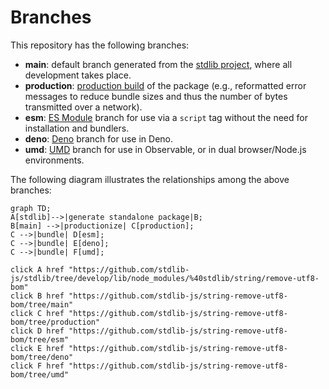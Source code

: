 <!--

@license Apache-2.0

Copyright (c) 2022 The Stdlib Authors.

Licensed under the Apache License, Version 2.0 (the "License");
you may not use this file except in compliance with the License.
You may obtain a copy of the License at

    http://www.apache.org/licenses/LICENSE-2.0

Unless required by applicable law or agreed to in writing, software
distributed under the License is distributed on an "AS IS" BASIS,
WITHOUT WARRANTIES OR CONDITIONS OF ANY KIND, either express or implied.
See the License for the specific language governing permissions and
limitations under the License.

-->

# Branches

This repository has the following branches:

-   **main**: default branch generated from the [stdlib project][stdlib-url], where all development takes place.
-   **production**: [production build][production-url] of the package (e.g., reformatted error messages to reduce bundle sizes and thus the number of bytes transmitted over a network).
-   **esm**: [ES Module][esm-url] branch for use via a `script` tag without the need for installation and bundlers.
-   **deno**: [Deno][deno-url] branch for use in Deno.
-   **umd**: [UMD][umd-url] branch for use in Observable, or in dual browser/Node.js environments.

The following diagram illustrates the relationships among the above branches:

```mermaid
graph TD;
A[stdlib]-->|generate standalone package|B;
B[main] -->|productionize| C[production];
C -->|bundle| D[esm];
C -->|bundle| E[deno];
C -->|bundle| F[umd];

click A href "https://github.com/stdlib-js/stdlib/tree/develop/lib/node_modules/%40stdlib/string/remove-utf8-bom"
click B href "https://github.com/stdlib-js/string-remove-utf8-bom/tree/main"
click C href "https://github.com/stdlib-js/string-remove-utf8-bom/tree/production"
click D href "https://github.com/stdlib-js/string-remove-utf8-bom/tree/esm"
click E href "https://github.com/stdlib-js/string-remove-utf8-bom/tree/deno"
click F href "https://github.com/stdlib-js/string-remove-utf8-bom/tree/umd"
```

[stdlib-url]: https://github.com/stdlib-js/stdlib/tree/develop/lib/node_modules/%40stdlib/string/remove-utf8-bom
[production-url]: https://github.com/stdlib-js/string-remove-utf8-bom/tree/production
[deno-url]: https://github.com/stdlib-js/string-remove-utf8-bom/tree/deno
[umd-url]: https://github.com/stdlib-js/string-remove-utf8-bom/tree/umd
[esm-url]: https://github.com/stdlib-js/string-remove-utf8-bom/tree/esm